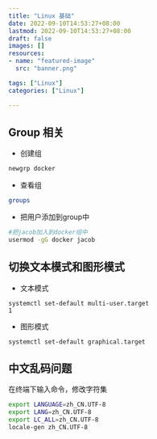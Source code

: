 ```yaml
---
title: "Linux 基础"
date: 2022-09-10T14:53:27+08:00
lastmod: 2022-09-10T14:53:27+08:00
draft: false
images: []
resources:
- name: "featured-image"
  src: "banner.png"

tags: ["Linux"]
categories: ["Linux"]

---
```


## Group 相关

* 创建组

```sh
newgrp docker
```

* 查看组

```sh
groups
```

* 把用户添加到group中

```sh
#把jacob加入到docker组中
usermod -gG docker jacob
```

## 切换文本模式和图形模式

* 文本模式
```
systemctl set-default multi-user.target
1
```

* 图形模式

```
systemctl set-default graphical.target
```

## 中文乱码问题

在终端下输入命令，修改字符集
```sh
export LANGUAGE=zh_CN.UTF-8
export LANG=zh_CN.UTF-8
export LC_ALL=zh_CN.UTF-8
locale-gen zh_CN.UTF-8
```



